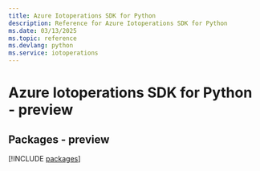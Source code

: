 ```yaml
---
title: Azure Iotoperations SDK for Python
description: Reference for Azure Iotoperations SDK for Python
ms.date: 03/13/2025
ms.topic: reference
ms.devlang: python
ms.service: iotoperations
---
```

# Azure Iotoperations SDK for Python - preview
## Packages - preview
[!INCLUDE [packages](iotoperations-index.md)]